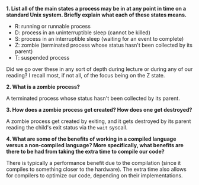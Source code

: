 **1. List all of the main states a process may be in at any point in time on a standard Unix system. Briefly explain what each of these states means.**

- R: running or runnable process
- D: process in an uninterruptible sleep (cannot be killed)
- S: process in an interruptible sleep (waiting for an event to complete)
- Z: zombie (terminated process whose status hasn't been collected by its parent)
- T: suspended process

Did we go over these in any sort of depth during lecture or during any of our reading? I recall most, if not all, of the focus being on the Z state.

**2. What is a zombie process?**

A terminated process whose status hasn't been collected by its parent.

**3. How does a zombie process get created? How does one get destroyed?**

A zombie process get created by exiting, and it gets destroyed by its parent reading the child's exit status via the `wait` syscall.

**4. What are some of the benefits of working in a compiled language versus a non-compiled language? More specifically, what benefits are there to be had from taking the extra time to compile our code?**

There is typically a performance benefit due to the compilation (since it compiles to something closer to the hardware). The extra time also allows for compilers to optimize our code, depending on their implementations.

